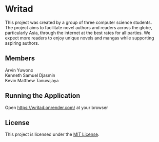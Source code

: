 # Writad </br>
This project was created by a group of three computer science students. The project aims to facilitate novel authors and readers across the globe, particularly Asia, through the internet at the best rates for all parties. We expect more readers to enjoy unique novels and mangas while supporting aspiring authors.</br>

## Members</br>
 Arvin Yuwono</br>
 Kenneth Samuel Djasmin</br>
 Kevin Matthew Tanuwijaya</br>

## Running the Application</br>
Open https://writad.onrender.com/ at your browser</br>

## License</br>
This project is licensed under the [MIT License](LICENSE).</br>
